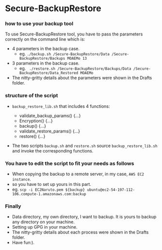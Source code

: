 # Secure-BackupRestore


### how to use your backup tool

To use Secure-BackupRestore tool, you have to pass the parameters correctly on the command line which is:

-  4 parameters in the backup case.
    - eg. ```./backup.sh /Secure-BackupRestore/Data /Secure-BackupRestore/Backups MOAEMo 13```
-  3 parameters in the backup case.
    - eg. ``` ./restore.sh /Secure-BackupRestore/Backups/Data /Secure-BackupRestore/Data_Restored MOAEMo```  
- The nitty-gritty details about the parameters were shown in the Drafts folder.

### structure of the script

-  ```backup_restore_lib.sh``` that includes 4 functions:
  
    - validate_backup_params() {...}
    - Encryption() {...}
    - backup() {...}
    - validate_restore_params() {...}
    - restore() {...}
    
-  The two scripts ```backup.sh``` and ```restore.sh``` source ```backup_restore_lib.sh``` and invoke the corresponding functions.


### You have to edit the script to fit your needs as follows

- When copying the backup to a remote server, in my case, ```AWS EC2 instance```.
- so you have to set up yours in this part.
- eg. ```scp -i EC2Naruto.pem ${backup} ubuntu@ec2-54-197-112-106.compute-1.amazonaws.com:backup```

### Finally 

- Data directory, my own directory, I want to backup. It is yours to backup any directory on your machine.
- Setting up GPG in your machine.
- The nitty-gritty details about each process were shown in the Drafts folder.
- Have fun:).
